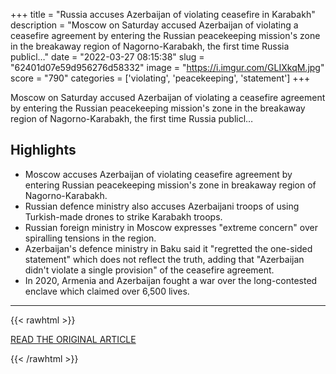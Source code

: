 +++
title = "Russia accuses Azerbaijan of violating ceasefire in Karabakh"
description = "Moscow on Saturday accused Azerbaijan of violating a ceasefire agreement by entering the Russian peacekeeping mission's zone in the breakaway region of Nagorno-Karabakh, the first time Russia publicl…"
date = "2022-03-27 08:15:38"
slug = "62401d07e59d956276d58332"
image = "https://i.imgur.com/GLIXkqM.jpg"
score = "790"
categories = ['violating', 'peacekeeping', 'statement']
+++

Moscow on Saturday accused Azerbaijan of violating a ceasefire agreement by entering the Russian peacekeeping mission's zone in the breakaway region of Nagorno-Karabakh, the first time Russia publicl…

## Highlights

- Moscow accuses Azerbaijan of violating ceasefire agreement by entering Russian peacekeeping mission's zone in breakaway region of Nagorno-Karabakh.
- Russian defence ministry also accuses Azerbaijani troops of using Turkish-made drones to strike Karabakh troops.
- Russian foreign ministry in Moscow expresses "extreme concern" over spiralling tensions in the region.
- Azerbaijan's defence ministry in Baku said it "regretted the one-sided statement" which does not reflect the truth, adding that "Azerbaijan didn't violate a single provision" of the ceasefire agreement.
- In 2020, Armenia and Azerbaijan fought a war over the long-contested enclave which claimed over 6,500 lives.

---

{{< rawhtml >}}
  <p class="article-category">
    <a target="_blank" href="https://www.france24.com/en/live-news/20220326-russia-accuses-azerbaijan-of-violating-ceasefire-in-karabakh">READ THE ORIGINAL ARTICLE</a>
  </p>
{{< /rawhtml >}}

